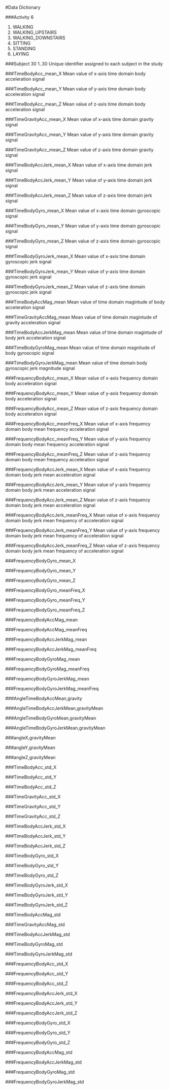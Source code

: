 #Data Dictionary

###Activity  6
1. WALKING
2. WALKING_UPSTAIRS
3. WALKING_DOWNSTAIRS
4. SITTING
5. STANDING
6. LAYING

###Subject   30
1..30 Unique identifier assigned to each subject in the study

###TimeBodyAcc_mean_X
Mean value of x-axis time domain body acceleration signal

###TimeBodyAcc_mean_Y
Mean value of y-axis time domain body acceleration signal

###TimeBodyAcc_mean_Z
Mean value of z-axis time domain body acceleration signal

###TimeGravityAcc_mean_X
Mean value of x-axis time domain gravity signal

###TimeGravityAcc_mean_Y
Mean value of y-axis time domain gravity signal

###TimeGravityAcc_mean_Z
Mean value of z-axis time domain gravity signal

###TimeBodyAccJerk_mean_X
Mean value of x-axis time domain jerk signal

###TimeBodyAccJerk_mean_Y
Mean value of y-axis time domain jerk signal

###TimeBodyAccJerk_mean_Z
Mean value of z-axis time domain jerk signal

###TimeBodyGyro_mean_X
Mean value of x-axis time domain gyroscopic signal

###TimeBodyGyro_mean_Y
Mean value of y-axis time domain gyroscopic signal

###TimeBodyGyro_mean_Z
Mean value of z-axis time domain gyroscopic signal

###TimeBodyGyroJerk_mean_X
Mean value of x-axis time domain gyroscopic jerk signal

###TimeBodyGyroJerk_mean_Y
Mean value of y-axis time domain gyroscopic jerk signal

###TimeBodyGyroJerk_mean_Z
Mean value of z-axis time domain gyroscopic jerk signal

###TimeBodyAccMag_mean
Mean value of time domain magintude of body acceleration signal

###TimeGravityAccMag_mean
Mean value of time domain magintude of gravity acceleration signal

###TimeBodyAccJerkMag_mean
Mean value of time domain magintude of body jerk acceleration signal

###TimeBodyGyroMag_mean
Mean value of time domain magnitude of body gyroscopic signal

###TimeBodyGyroJerkMag_mean
Mean value of time domain body gyroscopic jerk magnitude signal

###FrequencyBodyAcc_mean_X
Mean value of x-axis frequency domain body acceleration signal

###FrequencyBodyAcc_mean_Y
Mean value of y-axis frequency domain body acceleration signal

###FrequencyBodyAcc_mean_Z
Mean value of z-axis frequency domain body acceleration signal

###FrequencyBodyAcc_meanFreq_X
Mean value of x-axis frequency domain body mean frequency acceleration signal

###FrequencyBodyAcc_meanFreq_Y
Mean value of y-axis frequency domain body mean frequency acceleration signal

###FrequencyBodyAcc_meanFreq_Z
Mean value of z-axis frequency domain body mean frequency acceleration signal

###FrequencyBodyAccJerk_mean_X
Mean value of x-axis frequency domain body jerk mean acceleration signal

###FrequencyBodyAccJerk_mean_Y
Mean value of y-axis frequency domain body jerk mean acceleration signal

###FrequencyBodyAccJerk_mean_Z
Mean value of z-axis frequency domain body jerk mean acceleration signal

###FrequencyBodyAccJerk_meanFreq_X
Mean value of x-axis frequency domain body jerk mean frequency of acceleration signal

###FrequencyBodyAccJerk_meanFreq_Y
Mean value of y-axis frequency domain body jerk mean frequency of acceleration signal

###FrequencyBodyAccJerk_meanFreq_Z
Mean value of z-axis frequency domain body jerk mean frequency of acceleration signal

###FrequencyBodyGyro_mean_X

###FrequencyBodyGyro_mean_Y

###FrequencyBodyGyro_mean_Z

###FrequencyBodyGyro_meanFreq_X

###FrequencyBodyGyro_meanFreq_Y

###FrequencyBodyGyro_meanFreq_Z

###FrequencyBodyAccMag_mean

###FrequencyBodyAccMag_meanFreq

###FrequencyBodyAccJerkMag_mean

###FrequencyBodyAccJerkMag_meanFreq

###FrequencyBodyGyroMag_mean

###FrequencyBodyGyroMag_meanFreq

###FrequencyBodyGyroJerkMag_mean

###FrequencyBodyGyroJerkMag_meanFreq

###AngleTimeBodyAccMean,gravity

###AngleTimeBodyAccJerkMean,gravityMean

###AngleTimeBodyGyroMean,gravityMean

###AngleTimeBodyGyroJerkMean,gravityMean

###angleX,gravityMean

###angleY,gravityMean

###angleZ,gravityMean

###TimeBodyAcc_std_X

###TimeBodyAcc_std_Y

###TimeBodyAcc_std_Z

###TimeGravityAcc_std_X

###TimeGravityAcc_std_Y

###TimeGravityAcc_std_Z

###TimeBodyAccJerk_std_X

###TimeBodyAccJerk_std_Y

###TimeBodyAccJerk_std_Z

###TimeBodyGyro_std_X

###TimeBodyGyro_std_Y

###TimeBodyGyro_std_Z

###TimeBodyGyroJerk_std_X

###TimeBodyGyroJerk_std_Y

###TimeBodyGyroJerk_std_Z

###TimeBodyAccMag_std

###TimeGravityAccMag_std

###TimeBodyAccJerkMag_std

###TimeBodyGyroMag_std

###TimeBodyGyroJerkMag_std

###FrequencyBodyAcc_std_X

###FrequencyBodyAcc_std_Y

###FrequencyBodyAcc_std_Z

###FrequencyBodyAccJerk_std_X

###FrequencyBodyAccJerk_std_Y

###FrequencyBodyAccJerk_std_Z

###FrequencyBodyGyro_std_X

###FrequencyBodyGyro_std_Y

###FrequencyBodyGyro_std_Z

###FrequencyBodyAccMag_std

###FrequencyBodyAccJerkMag_std

###FrequencyBodyGyroMag_std

###FrequencyBodyGyroJerkMag_std
